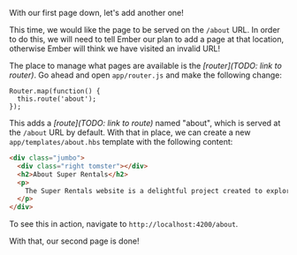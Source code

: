 With our first page down, let's add another one!

This time, we would like the page to be served on the `/about` URL. In order to do this, we will need to tell Ember our plan to add a page at that location, otherwise Ember will think we have visited an invalid URL!

The place to manage what pages are available is the *[router](TODO: link to router)*. Go ahead and open `app/router.js` and make the following change:

<!-- TODO: format diff -->
```
Router.map(function() {
  this.route('about');
});
```

This adds a *[route](TODO: link to route)* named "about", which is served at the `/about` URL by default. With that in place, we can create a new `app/templates/about.hbs` template with the following content:

<!-- TODO: format diff -->
```html
<div class="jumbo">
  <div class="right tomster"></div>
  <h2>About Super Rentals</h2>
  <p>
    The Super Rentals website is a delightful project created to explore Ember. By building a property rental site, we can simultaneously imagine traveling AND building Ember applications.
  </p>
</div>
```

To see this in action, navigate to `http://localhost:4200/about`.

<!-- TODO: screenshot? -->

With that, our second page is done!

